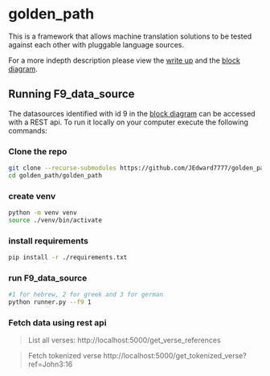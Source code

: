 # golden_path
This is a framework that allows machine translation solutions to be tested against each other with pluggable language sources.

For a more indepth description please view the [write up](./Golden_Path_Application_Framework.pdf) and the [block diagram](./block_diagram.pdf).


## Running F9_data_source
The datasources identified with id 9 in the [block diagram](./block_diagram.pdf) can be accessed with a REST api.  To run it locally on your computer execute the following commands:

### Clone the repo
```bash
git clone --recurse-submodules https://github.com/JEdward7777/golden_path
cd golden_path/golden_path

```

### create venv
```bash
python -m venv venv
source ./venv/bin/activate
```

### install requirements
```bash
pip install -r ./requirements.txt
```

### run F9_data_source
```bash
#1 for hebrew, 2 for greek and 3 for german
python runner.py --f9 1
```

### Fetch data using rest api
> List all verses:
> http://localhost:5000/get_verse_references

> Fetch tokenized verse
> http://localhost:5000/get_tokenized_verse?ref=John3:16

